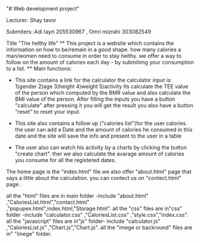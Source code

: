 "# Web development project" 

Lecturer: Shay tavor

Submiters: Adi tayri 205530967 , 
	   Omri mizrahi 303082549

Title "The helthy life"
**
This project is a website which contains the information on how to be/remain in a good shape.
how many calories a man/women need to consume in order to stay helthy.
we offer a way to follow on the amount of calories each day - by submitimg your consumption to a list.
**
Main functions:

*	This site contains a link for the calculator
	the calculator input is: 1)gender 2)age 3)height 4)weight 5)activity
	Its calculate the TEE value of the person which computed by the BMR value
	and also calculate the BMI value of the person.
	After filling the inputs you have a button "calculate" after pressing it you will get the result
	you also have a button "reset" to reset your input.

*	This site also contains a follow up ("calories list")for the user calories. 
	the user can add a Date and the amount of calories he consumed in this date
	and the site will save the info and present to the user in a table
	
*	The user also can watch his activity by a charts by clicking the button "create chart". ther we also calculate the         avarage amount of calories you consume for all the registered dates.

The home page is the "index.html" file.we also offer "about.html" page that says a little about the calculation.
you can contect us on "contect.html" page .


all the "html" files are in main folder -include "about.html" ,"CaloriesList.html","contact.html" ,"popupex.html",index.html,"Storage.html".
all the "css" files are in"css" folder -include "calculator.css" ,"CaloriesList.css" ,"style.css","index.css".
all the "javascript" files are in"js" folder- include "calculator.js" ,"CaloriesList.js" ,"Chart.js","Chart.js".
all the "imege or backround" files are in" "imege" folder.